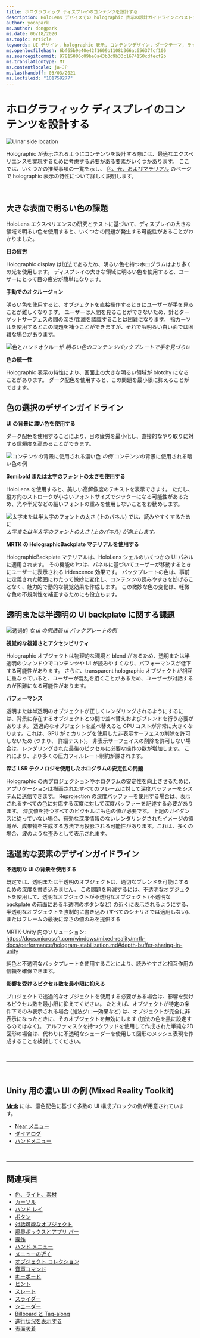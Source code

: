 ```yaml
---
title: ホログラフィック ディスプレイのコンテンツを設計する
description: HoloLens デバイスでの holographic 表示の設計ガイドラインとベストプラクティスについて説明します。
author: yoonpark
ms.author: dongpark
ms.date: 06/18/2020
ms.topic: article
keywords: UI デザイン, holographic 表示, コンテンツデザイン, ダークテーマ, ライトテーマ, mixed reality ヘッドセット, windows mixed reality ヘッドセット, 仮想現実ヘッドセット, HoloLens, MRTK, Mixed Reality Toolkit, 設計, ピクセル
ms.openlocfilehash: 6bf65b9e40e42f1609b1108b366ac65637fcf106
ms.sourcegitcommit: 97815006c09be0a43b3d9b33c1674150cdfecf2b
ms.translationtype: MT
ms.contentlocale: ja-JP
ms.lasthandoff: 03/03/2021
ms.locfileid: "101759277"
---
```

# <a name="designing-content-for-holographic-display"></a>ホログラフィック ディスプレイのコンテンツを設計する

![Ulnar side location](images/UX_Hero_DarkTheme.jpg)

Holographic が表示されるようにコンテンツを設計する際には、最適なエクスペリエンスを実現するために考慮する必要がある要素がいくつかあります。 ここでは、いくつかの推奨事項の一覧を示し、 [色、光、およびマテリアル](color-light-and-materials.md) のページで holographic 表示の特性について詳しく説明します。

<br>

## <a name="challenges-with-bright-color-on-a-large-surface"></a>大きな表面で明るい色の課題 

HoloLens エクスペリエンスの研究とテストに基づいて、ディスプレイの大きな領域で明るい色を使用すると、いくつかの問題が発生する可能性があることがわかりました。 

**目の疲労** 

Holographic display は加法であるため、明るい色を持つホログラムはより多くの光を使用します。 ディスプレイの大きな領域に明るい色を使用すると、ユーザーにとって目の疲労が簡単になります。 

**手動でのオクルージョン** 

明るい色を使用すると、オブジェクトを直接操作するときにユーザーが手を見ることが難しくなります。 ユーザーは人間を見ることができないため、針とターゲットサーフェスの間の深さ/距離を認識することは困難になります。 指カーソルを使用するとこの問題を補うことができますが、それでも明るい白い面では困難な場合があります。 

![色とハンドオクルーが ](images/color_handocclusion.jpg)
 *明るい色のコンテンツバックプレートで手を見づらい*

**色の統一性**

Holographic 表示の特性により、画面上の大きな明るい領域が blotchy になることがあります。 ダーク配色を使用すると、この問題を最小限に抑えることができます。 

## <a name="design-guidelines-for-color-choices"></a>色の選択のデザインガイドライン

**UI の背景に濃い色を使用する**

ダーク配色を使用することにより、目の疲労を最小化し、直接的なやり取りに対する信頼度を高めることができます。 

![コンテンツの背景に使用される濃い色 ](images/color_dark_examples.jpg)
 *の例* コンテンツの背景に使用される暗い色の例

**Semibold または太字のフォントの太さを使用する**

HoloLens を使用すると、美しい高解像度のテキストを表示できます。 ただし、縦方向のストロークが小さいフォントサイズでジッターになる可能性があるため、光や半光などの細いフォントの重みを使用しないことをお勧めします。 

![太字または半太字のフォントの太さ (上のパネル) では、読みやすくするために ](images/color_font_examples.jpg)
 *太字または半太字のフォントの太さ (上のパネル) が向上します。*

**MRTK の HolographicBackplate マテリアルを使用する**

HolographicBackplate マテリアルは、HoloLens シェルのいくつかの UI パネルに適用されます。 その機能の1つは、パネルに基づいてユーザーが移動するときにユーザーに表示される iridescence 効果です。 バックプレートの色は、事前に定義された範囲にわたって微妙に変化し、コンテンツの読みやすさを妨げることなく、魅力的で動的な視覚効果を作成します。 この微妙な色の変化は、軽微な色の不規則性を補正するためにも役立ちます。 


## <a name="challenges-with-transparent-or-translucent-ui-backplate"></a>透明または半透明の UI backplate に関する課題 

![透過的 ](images/color_transparent_examples.jpg)
 *な ui の例透過 ui バックプレートの例*

**視覚的な複雑さとアクセシビリティ**

Holographic オブジェクトは物理的な環境と blend があるため、透明または半透明のウィンドウでコンテンツや UI が読みやすくなり、パフォーマンスが低下する可能性があります。 さらに、transparent holographic オブジェクトが相互に重なっていると、ユーザーが混乱を招くことがあるため、ユーザーが対話するのが困難になる可能性があります。

**パフォーマンス**

透明または半透明のオブジェクトが正しくレンダリングされるようにするには、背景に存在するオブジェクトとの間で並べ替えおよびブレンドを行う必要があります。 透過的なオブジェクトを並べ替えると CPU コストが非常に大きくなります。これは、GPU が z カリングを使用した非表示サーフェスの削除を許可しないため (つまり、 詳細テスト)。 非表示サーフェイスの削除を許可しない場合は、レンダリングされた最後のピクセルに必要な操作の数が増加します。 これにより、より多くの圧力フィルレート制約が課されます。

**深さ LSR テクノロジを使用したホログラムの安定性の問題**

Holographic の再プロジェクションやホログラムの安定性を向上させるために、アプリケーションは描画されたすべてのフレームに対して深度バッファーをシステムに送信できます。 Reprojection の深度バッファーを使用する場合は、表示されるすべての色に対応する深度に対して深度バッファーを記述する必要があります。 深度値を持つすべてのピクセルにも色の値が必要です。 上記のガイダンスに従っていない場合、有効な深度情報のないレンダリングされたイメージの領域が、成果物を生成する方法で再投影される可能性があります。これは、多くの場合、波のような歪みとして表示されます。


## <a name="design-guidelines-for-transparent-elements"></a>透過的な要素のデザインガイドライン

**不透明な UI の背景を使用する**

既定では、透明または半透明のオブジェクトは、適切なブレンドを可能にするための深度を書き込みません。 この問題を軽減するには、不透明なオブジェクトを使用して、透明なオブジェクトが不透明なオブジェクト (不透明な backplate の前面にある半透明のボタンなど) の近くに表示されるようにする、半透明なオブジェクトを強制的に書き込み (すべてのシナリオでは適用しない)、またはフレームの最後に深さの値のみを提供する

MRTK-Unity 内のソリューション: https://docs.microsoft.com/windows/mixed-reality/mrtk-docs/performance/hologram-stabilization.md#depth-buffer-sharing-in-unity  

純色と不透明なバックプレートを使用することにより、読みやすさと相互作用の信頼を確保できます。

**影響を受けるピクセル数を最小限に抑える**

プロジェクトで透過的なオブジェクトを使用する必要がある場合は、影響を受けるピクセル数を最小限に抑えてください。 たとえば、オブジェクトが特定の条件下でのみ表示される場合 (加法グロー効果など) は、オブジェクトが完全に非表示になったときに、そのオブジェクトを無効にします (加法の色を黒に設定するのではなく)。 アルファマスクを持つクワッドを使用して作成された単純な2D 図形の場合は、代わりに不透明なシェーダーを使用して図形のメッシュ表現を作成することを検討してください。 

<br/>

---

<br/>

## <a name="dark-ui-examples-in-mrtk-mixed-reality-toolkit-for-unity"></a>Unity 用の濃い UI の例 (Mixed Reality Toolkit)

**[Mrtk](https://github.com/Microsoft/MixedRealityToolkit-Unity)** には、濃色配色に基づく多数の UI 構成ブロックの例が用意されています。

* [Near メニュー](https://docs.microsoft.com/windows/mixed-reality/mrtk-docs/features/ux-building-blocks/near-menu.md)
* [ダイアログ](https://docs.microsoft.com/windows/mixed-reality/mrtk-docs/features/experimental/dialog.md)
* [ハンドメニュー](https://docs.microsoft.com/windows/mixed-reality/mrtk-docs/features/ux-building-blocks/hand-menu.md)

<br>

---

## <a name="see-also"></a>関連項目

* [色、ライト、素材](color-light-and-materials.md)
* [カーソル](cursors.md)
* [ハンド レイ](point-and-commit.md)
* [ボタン](button.md)
* [対話可能なオブジェクト](interactable-object.md)
* [境界ボックスとアプリ バー](app-bar-and-bounding-box.md)
* [操作](direct-manipulation.md)
* [ハンド メニュー](hand-menu.md)
* [メニューの近く](near-menu.md)
* [オブジェクト コレクション](object-collection.md)
* [音声コマンド](voice-input.md)
* [キーボード](keyboard.md)
* [ヒント](tooltip.md)
* [スレート](slate.md)
* [スライダー](slider.md)
* [シェーダー](shader.md)
* [Billboard と Tag-along](billboarding-and-tag-along.md)
* [進行状況を表示する](progress.md)
* [表面吸着](surface-magnetism.md)
